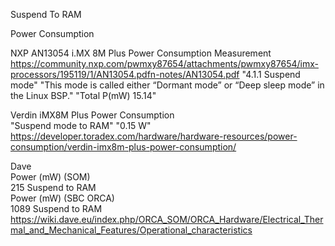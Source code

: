 Suspend To RAM

Power Consumption

NXP AN13054 i.MX 8M Plus Power Consumption Measurement
https://community.nxp.com/pwmxy87654/attachments/pwmxy87654/imx-processors/195119/1/AN13054.pdfn-notes/AN13054.pdf
"4.1.1 Suspend mode"
"This mode is called either “Dormant mode” or “Deep sleep mode” in the Linux BSP."
"Total P(mW) 15.14"

Verdin iMX8M Plus Power Consumption\
"Suspend mode to RAM" "0.15 W"\
https://developer.toradex.com/hardware/hardware-resources/power-consumption/verdin-imx8m-plus-power-consumption/

Dave\
Power (mW) (SOM)\
215 Suspend to RAM\
Power (mW) (SBC ORCA)\
1089 Suspend to RAM\
https://wiki.dave.eu/index.php/ORCA_SOM/ORCA_Hardware/Electrical_Thermal_and_Mechanical_Features/Operational_characteristics
